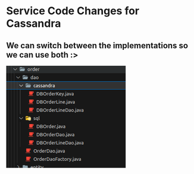 # Service Code Changes for Cassandra

## We can switch between the implementations so we can use both :>
![Alt text](image-8.png)

